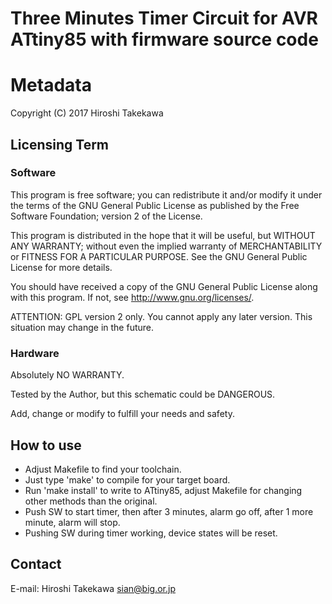 Three Minutes Timer Circuit for AVR ATtiny85 with firmware source code
======================================================================

Metadata
========

Copyright (C) 2017 Hiroshi Takekawa


Licensing Term
--------------

### Software

This program is free software; you can redistribute it and/or
modify it under the terms of the GNU General Public License as
published by the Free Software Foundation; version 2 of the
License.

This program is distributed in the hope that it will be useful,
but WITHOUT ANY WARRANTY; without even the implied warranty of
MERCHANTABILITY or FITNESS FOR A PARTICULAR PURPOSE.  See the
GNU General Public License for more details.

You should have received a copy of the GNU General Public License along with
this program.  If not, see <http://www.gnu.org/licenses/>.

ATTENTION: GPL version 2 only. You cannot apply any later version.
This situation may change in the future.

### Hardware

Absolutely NO WARRANTY.

Tested by the Author, but this schematic could be DANGEROUS.

Add, change or modify to fulfill your needs and safety.


How to use
----------

+ Adjust Makefile to find your toolchain.
+ Just type 'make' to compile for your target board.
+ Run 'make install' to write to ATtiny85, adjust Makefile for changing other methods than the original.
+ Push SW to start timer, then after 3 minutes, alarm go off, after 1 more minute, alarm will stop.
+ Pushing SW during timer working, device states will be reset.


Contact
-------

E-mail: Hiroshi Takekawa <sian@big.or.jp>
